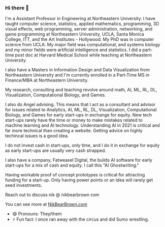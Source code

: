 ### Hi there 👋


I'm a Assistant Professor in Engineering at Northeastern University. I have taught computer science, statistics, applied mathematics, programming, 3D visual effects, web programming, server administration, networking, and game programming at Northeastern University, UCLA, Santa Monica College, ITT, and the Art Institutes - Hollywood. My PhD was in computer science from UCLA. My major field was computational, and systems biology and my minor fields were artificial intelligence and statistics. I did a part-time post doc at Harvard Medical School while teaching at Northeastern University.

I also have a Masters in Information Design and Data Visualization from Northeastern University and I'm currently enrolled in a Part-Time MS in Finance/MBA at Northeastern University.

My research, consulting  and teaching revolve around math, AI, ML, RL, DL, Visualization, Computational Biology, and Games.  

I also do Angel advising. This means that I act as a consultant and advisor for issues related to Analytics, AI, ML, RL, DL, Visualization, Computational Biology, and Games for early start-ups in exchange for equity.  New tech start-ups rarely have the time or money to make mistakes related to machine learning and AI technology. Understanding AI in 2021 is critical and far more technical than creating a website. Getting advice on highly techincal issues is a good idea. 

I do not invest cash in start-ups, only time, and I do it in exchange for equity as early start-ups are usually very cash strapped.

I also have a company, Fatweasel Digital, the builds AI software for early start-ups for a mix of cash and equity. I call this "AI Ghostwriting."   

Having workable proof of concept prototypes is critical for attracting funding for a start-up.  Only having power points or an idea will rarely get seed investments.

Reach out to discuss nik @ nikbearbrown com 

You can see more at [NikBearBrown.com](https://www.nikbearbrown.com/)    

- 😄 Pronouns: They/them
- ⚡ Fun fact: I once ran away with the circus and did Sumo wrestling.


<!--
**nikbearbrown/NIKBEARBROWN** is a ✨ _special_ ✨ repository because its `README.md` (this file) appears on your GitHub profile.

Here are some ideas to get you started:

- 🔭 I’m currently working on ...
- 🌱 I’m currently learning ...
- 👯 I’m looking to collaborate on ...
- 🤔 I’m looking for help with ...
- 💬 Ask me about ...
- 📫 How to reach me: ...
- 😄 Pronouns: ...
- ⚡ Fun fact: ...
-->
